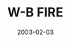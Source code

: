 ---
_schema: default
title: W-B FIRE
link: https://www.geocaching.com/geocache/GCCE59
owner: WBFD130
date: 2003-02-03
log_type: Found it
display_coords: N 41° 14.441 W 075° 53.407
latitude: '41.240683'
longitude: '-75.890116'
first_stage: true
bogus: false
zhanna_log:  >-
  Hi, WBFD130!


  Another surprise caching adventure for Zhanna! This morning was the first morning in quite a while that I neglected to check the geocaching site as soon as I got up. I asked Rich if he’d like to go for a walk at the Lake, and he replied that he’d rather go for the new cache in Wilkes-Barre. A new local cache?! It was news to me. Well, off we went. While I sat in the car to work out the coordinates for the second site, Rich went to take his customary photo of the clue for future reference if needed. What a surprise when I looked up and saw him greeting a firefighter! I stayed at my post until Rich returned (I wasn’t about to leave the car running!), and then we both went to see the firehouse. Nice meeting you, Kevin! :grin:  Back at the car, we ran into a little trouble determining the coordinates for the second part, but thanks to Rich’s wonderful mapping GPSr, we located the most logical area and went directly there to search. As Rich mentioned, this was a fun spot. I found the cache in a matter of minutes, and Rich found it through his own efforts just a moment later. On our way across the levee to a bench where we could sit and sign the logbook, I almost tripped over a survey marker, which we later photographed. I took one of the FD buttons and left a lightstick (thanks, R), and I also grabbed the travel bug. After rehiding the cache, we took a nice walk across the bridge to locate a few more survey markers and were given a helping hand (and a shovel) by some construction workers in the area. To round out the day, we went back to fire headquarters to tell Kevin about our successful hunt! Thanks so much for an unexpected adventure on a warm and partly sunny morning.


  Zhanna
rich_log:  >-
  Howdy, WBFD130! I never expected when I got up this morning that I’d be heading down to Wilkes-Barre at 8:00am. Along the way I detoured to “Zhannaville” for some fine Geocaching company. As is my usual procedure, I started out by taking a couple of photos at the site of stage one to record the all-important clue. As I turned to cross the street again I heard someone shouting to me. I admit I wasn’t too surprised to see the cache owner himself standing at the firehouse entrance. Naturally, it was a real pleasure to meet him. I’m sure we’ll be seeing each other on the trails soon. Back at the car, Zhanna had already begun decoding the coordinates for the second part when we encountered a slight glitch in the formula. After a brief discussion we decided on the most logical solution, and off we went to the next site. This part was a whole lot of fun. The short stroll took us through gaggles of semi-wild geese and flocks of funny-looking ducks, all of which paid little attention to our close passage. The cache itself was relatively easy to find in spite of the instant trepidation I felt upon catching sight of the general location. Zhanna located the hiding spot first, and then allowed me to continue to find it on my own before extricating the container. I took one of the silver FD buttons and left three of my signature trading magnets. It was a fine morning for such an interesting urban adventure. Thanks much! ~Rich in NEPA~
post_id: 1861
image_gallery_zh: gallery1
image_gallery_r: gallery2
---